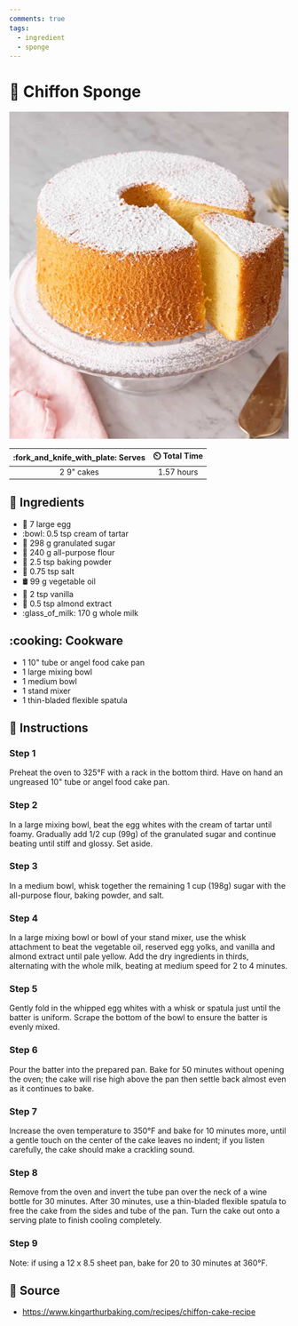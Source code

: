 ```yaml
---
comments: true
tags:
  - ingredient
  - sponge
---
```

# :cake: Chiffon Sponge

![Chiffon Sponge](../../assets/images/chiffon-sponge.jpg)

| :fork_and_knife_with_plate: Serves | :timer_clock: Total Time |
|:----------------------------------:|:-----------------------: |
| 2 9" cakes | 1.57 hours |

## :salt: Ingredients

- :egg: 7 large egg
- :bowl: 0.5 tsp cream of tartar
- :candy: 298 g granulated sugar
- :ear_of_rice: 240 g all-purpose flour
- :dash: 2.5 tsp baking powder
- :salt: 0.75 tsp salt
- :oil_drum: 99 g vegetable oil
- :icecream: 2 tsp vanilla
- :chestnut: 0.5 tsp almond extract
- :glass_of_milk: 170 g whole milk

## :cooking: Cookware

- 1 10" tube or angel food cake pan
- 1 large mixing bowl
- 1 medium bowl
- 1 stand mixer
- 1 thin-bladed flexible spatula

## :pencil: Instructions

### Step 1

Preheat the oven to 325°F with a rack in the bottom third. Have on hand an ungreased 10" tube or angel food cake pan.

### Step 2

In a large mixing bowl, beat the egg whites with the cream of tartar until foamy. Gradually add 1/2 cup (99g) of the
granulated sugar and continue beating until stiff and glossy. Set aside.

### Step 3

In a medium bowl, whisk together the remaining 1 cup (198g) sugar with the all-purpose flour, baking powder, and salt.

### Step 4

In a large mixing bowl or bowl of your stand mixer, use the whisk attachment to beat the vegetable oil, reserved egg
yolks, and vanilla and almond extract until pale yellow. Add the dry ingredients in thirds, alternating with the whole
milk, beating at medium speed for 2 to 4 minutes.

### Step 5

Gently fold in the whipped egg whites with a whisk or spatula just until the batter is uniform. Scrape the bottom of the
bowl to ensure the batter is evenly mixed.

### Step 6

Pour the batter into the prepared pan. Bake for 50 minutes without opening the oven; the cake will rise high above the
pan then settle back almost even as it continues to bake.

### Step 7

Increase the oven temperature to 350°F and bake for 10 minutes more, until a gentle touch on the center of the cake
leaves no indent; if you listen carefully, the cake should make a crackling sound.

### Step 8

Remove from the oven and invert the tube pan over the neck of a wine bottle for 30 minutes. After 30 minutes, use a
thin-bladed flexible spatula to free the cake from the sides and tube of the pan. Turn the cake out onto a serving plate
to finish cooling completely.

### Step 9

Note: if using a 12 x 8.5 sheet pan, bake for 20 to 30 minutes at 360°F.

## :link: Source

- <https://www.kingarthurbaking.com/recipes/chiffon-cake-recipe>
